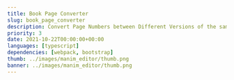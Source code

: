 ```yaml
---
title: Book Page Converter
slug: book_page_converter
description: Convert Page Numbers between Different Versions of the same Book.
priority: 3
date: 2021-10-22T00:00:00+00:00
languages: [typescript]
dependencies: [webpack, bootstrap]
thumb: ../images/manim_editor/thumb.png
banner: ../images/manim_editor/thumb.png
---
```


